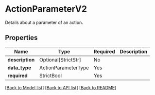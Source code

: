 # ActionParameterV2

Details about a parameter of an action.

## Properties
| Name | Type | Required | Description |
| ------------ | ------------- | ------------- | ------------- |
**description** | Optional[StrictStr] | No |  |
**data_type** | ActionParameterType | Yes |  |
**required** | StrictBool | Yes |  |


[[Back to Model list]](../../README.md#documentation-for-models) [[Back to API list]](../../README.md#documentation-for-api-endpoints) [[Back to README]](../../README.md)
